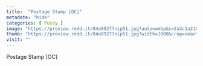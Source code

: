 ```yaml
---
title:  "Postage Stamp [OC]"
metadate: "hide"
categories: [ Pussy ]
image: "https://preview.redd.it/84o89277nip51.jpg?auto=webp&s=2a3c1a210c08708cd1a0e7adf7e4512b25431903"
thumb: "https://preview.redd.it/84o89277nip51.jpg?width=1080&crop=smart&auto=webp&s=b7e2b0bbfeef4c8ffc796d36ec42ad2f3e3d53ba"
visit: ""
---
```

Postage Stamp [OC]

